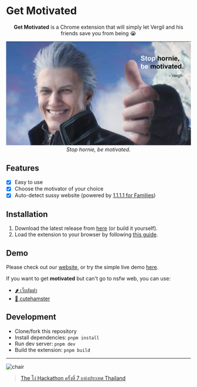 # Get Motivated

<p align="center">
  <b>Get Motivated</b> is a Chrome extension that will simply let Vergil and his friends save you from being 😭
</p>
<p align="center">
  <!-- <img width="296" alt="example" src="https://github.com/richeyphu/GetMotivated/assets/55230837/608bec0d-8f31-4bff-b140-a138b48d7ec5"> -->
  <img alt="cover" src="docs/assets/img/cover.jpg">
  <i>Stop hornie, be motivated.</i>
</p>

## Features

- [x] Easy to use
- [x] Choose the motivator of your choice
- [x] Auto-detect sussy website (powered by [1.1.1.1 for Families](https://1.1.1.1/family/))

## Installation

1. Download the latest release from [here](https://github.com/richeyphu/GetMotivated/releases) (or build it yourself).
2. Load the extension to your browser by following [this guide](https://developer.chrome.com/docs/extensions/mv3/getstarted/development-basics/#load-unpacked).

## Demo

Please check out our [website](https://richeyphu.github.io/GetMotivated/), or try the simple live demo [here](https://richeyphu.github.io/GetMotivated/demo.html).

If you want to get **motivated** but can't go to nsfw web, you can use:

- [🌶️ เว็บส้มตำ](https://somtam.vercel.app)
- [🐹 cutehamster](https://cutehamster.vercel.app)

## Development

- Clone/fork this repository
- Install dependencies: `pnpm install`
- Run dev server: `pnpm dev`
- Build the extension: `pnpm build`

---

![chair](https://i.kym-cdn.com/entries/icons/mobile/000/042/547/vergil_chair.jpg)

> [The โง่ Hackathon ครั้งที่ 7 เเห่งประเทศ Thailand](https://stupid.hackathon.in.th/7/)

